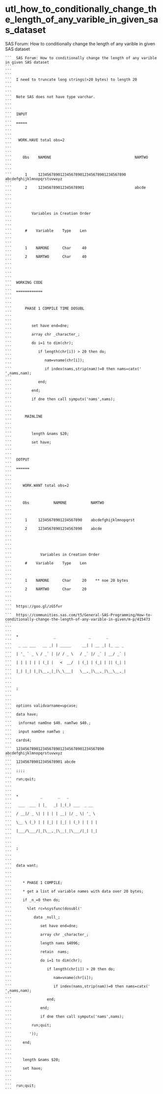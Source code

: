 # utl_how_to_conditionally_change_the_length_of_any_varible_in_given_sas_dataset
SAS Forum: How to conditionally change the length of any varible in given SAS dataset

    ```  SAS Forum: How to conditionally change the length of any varible in given SAS dataset                                                                        ```
    ```                                                                                                                                                               ```
    ```  I need to truncate long strings(>20 bytes) to length 20                                                                                                      ```
    ```                                                                                                                                                               ```
    ```  Note SAS does not have type varchar.                                                                                                                         ```
    ```                                                                                                                                                               ```
    ```  INPUT                                                                                                                                                        ```
    ```  =====                                                                                                                                                        ```
    ```                                                                                                                                                               ```
    ```   WORK.HAVE total obs=2                                                                                                                                       ```
    ```                                                                                                                                                               ```
    ```     Obs    NAMONE                                      NAMTWO                                                                                                 ```
    ```                                                                                                                                                               ```
    ```      1     1234567890123456789012345678901234567890    abcdefghijklmnopqrstuvwxyz                                                                             ```
    ```      2     123456789012345678901                       abcde                                                                                                  ```
    ```                                                                                                                                                               ```
    ```                                                                                                                                                               ```
    ```         Variables in Creation Order                                                                                                                           ```
    ```                                                                                                                                                               ```
    ```      #    Variable    Type    Len                                                                                                                             ```
    ```                                                                                                                                                               ```
    ```      1    NAMONE      Char     40                                                                                                                             ```
    ```      2    NAMTWO      Char     40                                                                                                                             ```
    ```                                                                                                                                                               ```
    ```                                                                                                                                                               ```
    ```  WORKING CODE                                                                                                                                                 ```
    ```  ============                                                                                                                                                 ```
    ```                                                                                                                                                               ```
    ```      PHASE 1 COMPILE TIME DOSUBL                                                                                                                              ```
    ```                                                                                                                                                               ```
    ```         set have end=dne;                                                                                                                                     ```
    ```         array chr _character_;                                                                                                                                ```
    ```         do i=1 to dim(chr);                                                                                                                                   ```
    ```            if length(chr[i]) > 20 then do;                                                                                                                    ```
    ```               nam=vname(chr[i]);                                                                                                                              ```
    ```               if index(nams,strip(nam))=0 then nams=catx(' ',nams,nam);                                                                                       ```
    ```            end;                                                                                                                                               ```
    ```         end;                                                                                                                                                  ```
    ```         if dne then call symputx('nams',nams);                                                                                                                ```
    ```                                                                                                                                                               ```
    ```      MAINLINE                                                                                                                                                 ```
    ```                                                                                                                                                               ```
    ```         length &nams $20;                                                                                                                                     ```
    ```         set have;                                                                                                                                             ```
    ```                                                                                                                                                               ```
    ```  OOTPUT                                                                                                                                                       ```
    ```  ======                                                                                                                                                       ```
    ```                                                                                                                                                               ```
    ```     WORK.WANT total obs=2                                                                                                                                     ```
    ```                                                                                                                                                               ```
    ```     Obs           NAMONE           NAMTWO                                                                                                                     ```
    ```                                                                                                                                                               ```
    ```      1     12345678901234567890    abcdefghijklmnopqrst                                                                                                       ```
    ```      2     12345678901234567890    abcde                                                                                                                      ```
    ```                                                                                                                                                               ```
    ```                                                                                                                                                               ```
    ```             Variables in Creation Order                                                                                                                       ```
    ```      #    Variable    Type    Len                                                                                                                             ```
    ```                                                                                                                                                               ```
    ```      1    NAMONE      Char     20    ** noe 20 bytes                                                                                                          ```
    ```      2    NAMTWO      Char     20                                                                                                                             ```
    ```                                                                                                                                                               ```
    ```  https://goo.gl/zG5fvr                                                                                                                                        ```
    ```  https://communities.sas.com/t5/General-SAS-Programming/How-to-conditionally-change-the-length-of-any-varible-in-given/m-p/415473                             ```
    ```                                                                                                                                                               ```
    ```  *                _               _       _                                                                                                                   ```
    ```   _ __ ___   __ _| | _____     __| | __ _| |_ __ _                                                                                                            ```
    ```  | '_ ` _ \ / _` | |/ / _ \   / _` |/ _` | __/ _` |                                                                                                           ```
    ```  | | | | | | (_| |   <  __/  | (_| | (_| | || (_| |                                                                                                           ```
    ```  |_| |_| |_|\__,_|_|\_\___|   \__,_|\__,_|\__\__,_|                                                                                                           ```
    ```                                                                                                                                                               ```
    ```  ;                                                                                                                                                            ```
    ```                                                                                                                                                               ```
    ```  options validvarname=upcase;                                                                                                                                 ```
    ```  data have;                                                                                                                                                   ```
    ```   informat namOne $40. namTwo $40.;                                                                                                                           ```
    ```   input namOne namTwo ;                                                                                                                                       ```
    ```  cards4;                                                                                                                                                      ```
    ```  1234567890123456789012345678901234567890 abcdefghijklmnopqrstuvwxyz                                                                                          ```
    ```  123456789012345678901 abcde                                                                                                                                  ```
    ```  ;;;;                                                                                                                                                         ```
    ```  run;quit;                                                                                                                                                    ```
    ```                                                                                                                                                               ```
    ```  *          _       _   _                                                                                                                                     ```
    ```   ___  ___ | |_   _| |_(_) ___  _ __                                                                                                                          ```
    ```  / __|/ _ \| | | | | __| |/ _ \| '_ \                                                                                                                         ```
    ```  \__ \ (_) | | |_| | |_| | (_) | | | |                                                                                                                        ```
    ```  |___/\___/|_|\__,_|\__|_|\___/|_| |_|                                                                                                                        ```
    ```                                                                                                                                                               ```
    ```  ;                                                                                                                                                            ```
    ```                                                                                                                                                               ```
    ```  data want;                                                                                                                                                   ```
    ```                                                                                                                                                               ```
    ```     * PHASE 1 COMPILE;                                                                                                                                        ```
    ```     * get a list of variable names with data over 20 bytes;                                                                                                   ```
    ```     if _n_=0 then do;                                                                                                                                         ```
    ```       %let rc=%sysfunc(dosubl('                                                                                                                               ```
    ```          data _null_;                                                                                                                                         ```
    ```             set have end=dne;                                                                                                                                 ```
    ```             array chr _character_;                                                                                                                            ```
    ```             length nams $4096;                                                                                                                                ```
    ```             retain  nams;                                                                                                                                     ```
    ```             do i=1 to dim(chr);                                                                                                                               ```
    ```                if length(chr[i]) > 20 then do;                                                                                                                ```
    ```                   nam=vname(chr[i]);                                                                                                                          ```
    ```                   if index(nams,strip(nam))=0 then nams=catx(' ',nams,nam);                                                                                   ```
    ```                end;                                                                                                                                           ```
    ```             end;                                                                                                                                              ```
    ```             if dne then call symputx('nams',nams);                                                                                                            ```
    ```         run;quit;                                                                                                                                             ```
    ```        '));                                                                                                                                                   ```
    ```     end;                                                                                                                                                      ```
    ```                                                                                                                                                               ```
    ```     length &nams $20;                                                                                                                                         ```
    ```     set have;                                                                                                                                                 ```
    ```                                                                                                                                                               ```
    ```  run;quit;                                                                                                                                                    ```

